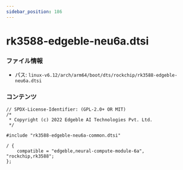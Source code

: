 ```yaml
---
sidebar_position: 186
---
```

# rk3588-edgeble-neu6a.dtsi

### ファイル情報

- パス: `linux-v6.12/arch/arm64/boot/dts/rockchip/rk3588-edgeble-neu6a.dtsi`

### コンテンツ

```dtsi
// SPDX-License-Identifier: (GPL-2.0+ OR MIT)
/*
 * Copyright (c) 2022 Edgeble AI Technologies Pvt. Ltd.
 */

#include "rk3588-edgeble-neu6a-common.dtsi"

/ {
	compatible = "edgeble,neural-compute-module-6a", "rockchip,rk3588";
};

```
